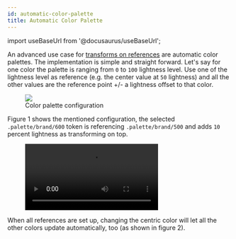 ```yaml
---
id: automatic-color-palette
title: Automatic Color Palette
---
```


import useBaseUrl from '@docusaurus/useBaseUrl';

An advanced use case for [transforms on references](./references#transforms) are
automatic color palettes. The implementation is simple and straight forward.
Let's say for one color the palette is ranging from `0` to `100` lightness
level. Use one of the lightness level as reference (e.g. the center value at
`50` lightness) and all the other values are the reference point +/- a lightness
offset to that color.

<figure class="f-90">
  <img src={useBaseUrl('/img/color-palette.png')} />
  <figcaption>Color palette configuration</figcaption>
</figure>

Figure 1 shows the mentioned configuration, the selected `.palette/brand/600`
token is referencing `.palette/brand/500` and adds `10` percent lightness as
transforming on top.

<figure>
  <video src={useBaseUrl('/img/automatic-color-palette.mp4')} controls />
  <figcaption>Automatic color palette</figcaption>
</figure>

When all references are set up, changing the centric color will let all the
other colors update automatically, too (as shown in figure 2).
